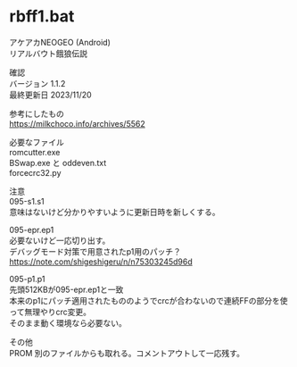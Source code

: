 # rbff1.bat

アケアカNEOGEO (Android)    
リアルバウト餓狼伝説  

確認  
バージョン 1.1.2  
最終更新日 2023/11/20  

参考にしたもの  
https://milkchoco.info/archives/5562  

必要なファイル  
romcutter.exe  
BSwap.exe と oddeven.txt  
forcecrc32.py  

注意  
095-s1.s1  
意味はないけど分かりやすいように更新日時を新しくする。  

095-epr.ep1  
必要ないけど一応切り出す。  
デバッグモード対策で用意されたp1用のパッチ？  
https://note.com/shigeshigeru/n/n75303245d96d

095-p1.p1  
先頭512KBが095-epr.ep1と一致  
本来のp1にパッチ適用されたもののようでcrcが合わないので連続FFの部分を使って無理やりcrc変更。  
そのまま動く環境なら必要ない。

その他  
PROM 別のファイルからも取れる。コメントアウトして一応残す。    

